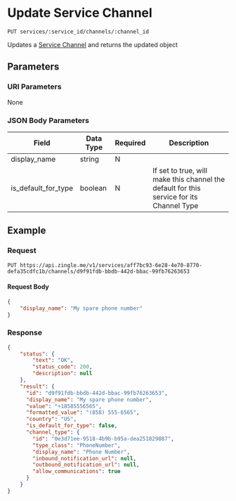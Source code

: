 # Update Service Channel

    PUT services/:service_id/channels/:channel_id
    
Updates a [Service Channel] and returns the updated object

## Parameters
### URI Parameters
None
### JSON Body Parameters
Field | Data Type | Required | Description
--- | --- | --- | ---
display_name | string | N | 
is_default_for_type | boolean | N | If set to true, will make this channel the default for this service for its Channel Type

## Example
### Request

    PUT https://api.zingle.me/v1/services/aff7bc93-6e28-4e70-8770-defa35cdfc1b/channels/d9f91fdb-bbdb-442d-bbac-99fb76263653

#### Request Body 
```json
{
    "display_name": "My spare phone number"
}
```

### Response
``` json
{
    "status": {
        "text": "OK",
        "status_code": 200,
        "description": null
    },
    "result": {
      "id": "d9f91fdb-bbdb-442d-bbac-99fb76263653",
      "display_name": "My spare phone number",
      "value": "+18585556565",
      "formatted_value": "(858) 555-6565",
      "country": "US",
      "is_default_for_type": false,
      "channel_type": {
        "id": "0e3d71ee-9518-4b9b-b95a-dea251829887",
        "type_class": "PhoneNumber",
        "display_name": "Phone Number",
        "inbound_notification_url": null,
        "outbound_notification_url": null,
        "allow_communications": true
      }
    }
}
```

[Service Channel]: README.md
